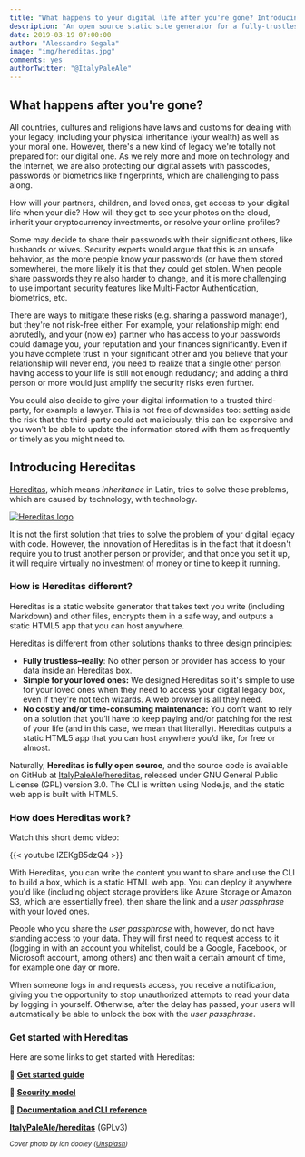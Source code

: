 ```yaml
---
title: "What happens to your digital life after you're gone? Introducing Hereditas"
description: "An open source static site generator for a fully-trustless digital legacy box"
date: 2019-03-19 07:00:00
author: "Alessandro Segala"
image: "img/hereditas.jpg"
comments: yes
authorTwitter: "@ItalyPaleAle"
---
```


## What happens after you're gone?

All countries, cultures and religions have laws and customs for dealing with your legacy, including your physical inheritance (your wealth) as well as your moral one. However, there's a new kind of legacy we're totally not prepared for: our digital one. As we rely more and more on technology and the Internet, we are also protecting our digital assets with passcodes, passwords or biometrics like fingerprints, which are challenging to pass along.

How will your partners, children, and loved ones, get access to your digital life when your die? How will they get to see your photos on the cloud, inherit your cryptocurrency investments, or resolve your online profiles?

Some may decide to share their passwords with their significant others, like husbands or wives. Security experts would argue that this is an unsafe behavior, as the more people know your passwords (or have them stored somewhere), the more likely it is that they could get stolen. When people share passwords they're also harder to change, and it is more challenging to use important security features like Multi-Factor Authentication, biometrics, etc.

There are ways to mitigate these risks (e.g. sharing a password manager), but they're not risk-free either. For example, your relationship might end abrutedly, and your (now ex) partner who has access to your passwords could damage you, your reputation and your finances significantly. Even if you have complete trust in your significant other and you believe that your relationship will never end, you need to realize that a single other person having access to your life is still not enough redudancy; and adding a third person or more would just amplify the security risks even further.

You could also decide to give your digital information to a trusted third-party, for example a lawyer. This is not free of downsides too: setting aside the risk that the third-party could act maliciously, this can be expensive and you won't be able to update the information stored with them as frequently or timely as you might need to.

## Introducing Hereditas

[Hereditas](https://hereditas.app), which means *inheritance* in Latin, tries to solve these problems, which are caused by technology, with technology.

[![Hereditas logo](/assets/hereditas/hereditas-logo.png)](https://hereditas.app)

It is not the first solution that tries to solve the problem of your digital legacy with code. However, the innovation of Hereditas is in the fact that it doesn't require you to trust another person or provider, and that once you set it up, it will require virtually no investment of money or time to keep it running.

### How is Hereditas different?

Hereditas is a static website generator that takes text you write (including Markdown) and other files, encrypts them in a safe way, and outputs a static HTML5 app that you can host anywhere.

Hereditas is different from other solutions thanks to three design principles:

* **Fully trustless–really**: No other person or provider has access to your data inside an Hereditas box.
* **Simple for your loved ones:** We designed Hereditas so it's simple to use for your loved ones when they need to access your digital legacy box, even if they're not tech wizards. A web browser is all they need.
* **No costly and/or time-consuming maintenance:** You don’t want to rely on a solution that you’ll have to keep paying and/or patching for the rest of your life (and in this case, we mean that literally). Hereditas outputs a static HTML5 app that you can host anywhere you’d like, for free or almost.

Naturally, **Hereditas is fully open source**, and the source code is available on GitHub at [ItalyPaleAle/hereditas](https://github.com/ItalyPaleAle/hereditas), released under GNU General Public License (GPL) version 3.0. The CLI is written using Node.js, and the static web app is built with HTML5.

### How does Hereditas work?

Watch this short demo video:

{{< youtube lZEKgB5dzQ4 >}}

With Hereditas, you can write the content you want to share and use the CLI to build a box, which is a static HTML web app. You can deploy it anywhere you'd like (including object storage providers like Azure Storage or Amazon S3, which are essentially free), then share the link and a *user passphrase* with your loved ones.

People who you share the *user passphrase* with, however, do not have standing access to your data. They will first need to request access to it (logging in with an account you whitelist, could be a Google, Facebook, or Microsoft account, among others) and then wait a certain amount of time, for example one day or more.

When someone logs in and requests access, you receive a notification, giving you the opportunity to stop unauthorized attempts to read your data by logging in yourself. Otherwise, after the delay has passed, your users will automatically be able to unlock the box with the *user passphrase*.

### Get started with Hereditas

Here are some links to get started with Hereditas:

🚀 [**Get started guide**](https://hereditas.app/guides/get-started.html)

🔐 [**Security model**](https://hereditas.app/introduction/security-model.html)

📘 [**Documentation and CLI reference**](https://hereditas.app)

<i class="fab fa-github"></i> [**ItalyPaleAle/hereditas**](https://github.com/ItalyPaleAle/hereditas) (GPLv3)

<small>*Cover photo by ian dooley ([Unsplash](https://unsplash.com/@sadswim))*</small>
